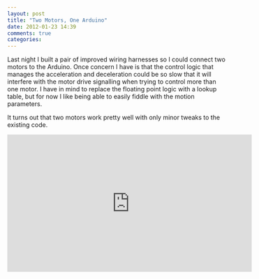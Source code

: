 ```yaml
---
layout: post
title: "Two Motors, One Arduino"
date: 2012-01-23 14:39
comments: true
categories: 
---
```


Last night I built a pair of improved wiring harnesses so I could
connect two motors to the Arduino.  Once concern
I have is that the control logic that manages the acceleration and
deceleration could be so slow that it will interfere with the motor
drive signalling when trying to control more than one motor.  I have in mind to replace the
floating point logic with a lookup table, but for now I like being
able to easily fiddle with the motion parameters.

It turns out that two motors work pretty well with only minor tweaks to the existing
code.

<iframe width="560" height="315" src="http://www.youtube.com/embed/Z-f4m18n48I" frameborder="0" allowfullscreen></iframe>
